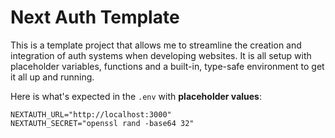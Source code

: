 # Next Auth Template
This is a template project that allows me to streamline the creation and integration of auth systems when developing websites. It is all setup with placeholder variables, functions and a built-in, type-safe environment to get it all up and running.

Here is what's expected in the `.env` with **placeholder values**:
```env
NEXTAUTH_URL="http://localhost:3000"
NEXTAUTH_SECRET="openssl rand -base64 32"
```
